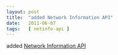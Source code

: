 ```yaml
---
layout: post
title:  "added Network Information API"
date:   2011-06-07
tags:   [ netinfo-api ]
---
```


added [Network Information API](/spec/netinfo-api)

